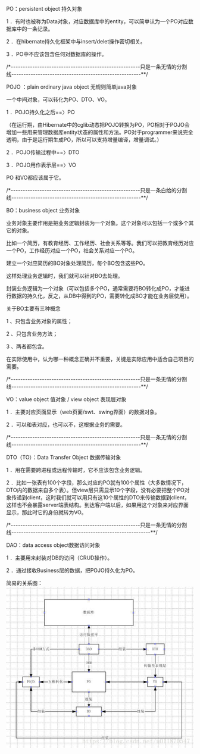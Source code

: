 PO：persistent object 持久对象

1 ．有时也被称为Data对象，对应数据库中的entity，可以简单认为一个PO对应数据库中的一条记录。

2 ．在hibernate持久化框架中与insert/delet操作密切相关。

3 ．PO中不应该包含任何对数据库的操作。

/*------------------------------------------------------只是一条无情的分割线------------------------------------------------------**/

POJO ：plain ordinary java object 无规则简单java对象

一个中间对象，可以转化为PO、DTO、VO。

1 ．POJO持久化之后==〉PO

（在运行期，由Hibernate中的cglib动态把POJO转换为PO，PO相对于POJO会增加一些用来管理数据库entity状态的属性和方法。PO对于programmer来说完全透明，由于是运行期生成PO，所以可以支持增量编译，增量调试。）

2 ．POJO传输过程中==〉DTO

3 ．POJO用作表示层==〉VO

PO 和VO都应该属于它。


/*------------------------------------------------------只是一条白给的分割线------------------------------------------------------**/

BO：business object 业务对象

业务对象主要作用是把业务逻辑封装为一个对象。这个对象可以包括一个或多个其它的对象。

比如一个简历，有教育经历、工作经历、社会关系等等。我们可以把教育经历对应一个PO，工作经历对应一个PO，社会关系对应一个PO。

建立一个对应简历的BO对象处理简历，每个BO包含这些PO。

这样处理业务逻辑时，我们就可以针对BO去处理。

封装业务逻辑为一个对象（可以包括多个PO，通常需要将BO转化成PO，才能进行数据的持久化，反之，从DB中得到的PO，需要转化成BO才能在业务层使用）。

关于BO主要有三种概念

1 、只包含业务对象的属性；

2 、只包含业务方法；

3 、两者都包含。

在实际使用中，认为哪一种概念正确并不重要，关键是实际应用中适合自己项目的需要。


/*------------------------------------------------------只是一条无情的分割线------------------------------------------------------**/

VO：value object 值对象 / view object 表现层对象

1 ．主要对应页面显示（web页面/swt、swing界面）的数据对象。

2 ．可以和表对应，也可以不，这根据业务的需要。



/*------------------------------------------------------只是一条无情的分割线------------------------------------------------------**/

DTO（TO）：Data Transfer Object 数据传输对象

1 ．用在需要跨进程或远程传输时，它不应该包含业务逻辑。

2 ．比如一张表有100个字段，那么对应的PO就有100个属性（大多数情况下，DTO内的数据来自多个表）。但view层只需显示10个字段，没有必要把整个PO对象传递到client，这时我们就可以用只有这10个属性的DTO来传输数据到client，这样也不会暴露server端表结构。到达客户端以后，如果用这个对象来对应界面显示，那此时它的身份就转为VO。


/*------------------------------------------------------只是一条无情的分割线----------------------------------------------------------**/

DAO：data access object数据访问对象

1 ．主要用来封装对DB的访问（CRUD操作）。

2 ．通过接收Business层的数据，把POJO持久化为PO。

简易的关系图：
![image](https://github.com/Yeats-C/learning-materials/blob/master/image/20180717104224284.jpg)
